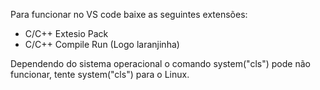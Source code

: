 Para funcionar no VS code baixe as seguintes extensões:

- C/C++ Extesio Pack
- C/C++ Compile Run (Logo laranjinha)

Dependendo do sistema operacional o comando system("cls") pode não funcionar, tente system("cls") para o Linux.
